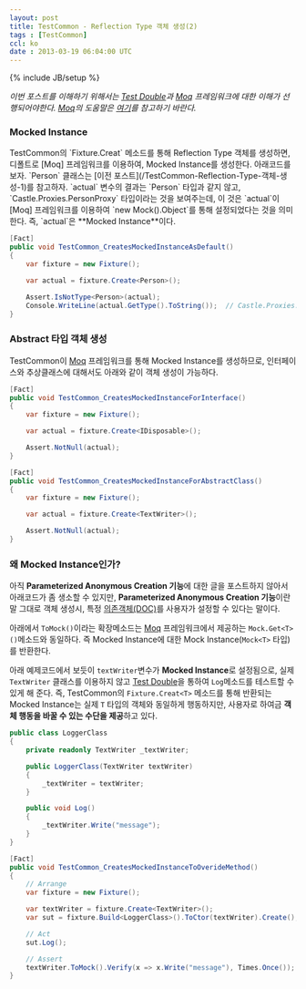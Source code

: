 ```yaml
---
layout: post
title: TestCommon - Reflection Type 객체 생성(2)
tags : [TestCommon]
ccl: ko
date : 2013-03-19 06:04:00 UTC
---
```

{% include JB/setup %}

*이번 포스트를 이해하기 위해서는 [Test Double]과 [Moq] 프레임워크에 대한 이해가 선행되어야한다.
[Moq]의 도움말은 [여기](https://code.google.com/p/moq/wiki/QuickStart)를 참고하기 바란다.*

<h3 id="Mocked Instance">Mocked Instance</h3>
TestCommon의 `Fixture.Creat<T>` 메소드를 통해 Reflection Type 객체를 생성하면,
디폴트로 [Moq] 프레임워크를 이용하여, Mocked Instance를 생성한다. 아래코드를 보자.
`Person` 클래스는 [이전 포스트](/TestCommon-Reflection-Type-객체-생성-1)를 참고하자.
`actual` 변수의 결과는 `Person` 타입과 같지 않고, `Castle.Proxies.PersonProxy` 타입이라는 것을 보여주는데,
이 것은 `actual`이 [Moq] 프레임워크를 이용하여 `new Mock<Person>().Object`를 통해 설정되었다는 것을 의미한다.
즉, `actual`은 **Mocked Instance**이다.


```c#
[Fact]
public void TestCommon_CreatesMockedInstanceAsDefault()
{
    var fixture = new Fixture();

    var actual = fixture.Create<Person>();

    Assert.IsNotType<Person>(actual);
    Console.WriteLine(actual.GetType().ToString());  // Castle.Proxies.PersonProxy
}
```

<!-- break -->

### Abstract 타입 객체 생성
TestCommon이 [Moq] 프레임워크를 통해 Mocked Instance를 생성하므로, 인터페이스와 추상클래스에 대해서도 아래와 같이 객체 생성이 가능하다.

```c#
[Fact]
public void TestCommon_CreatesMockedInstanceForInterface()
{
    var fixture = new Fixture();

    var actual = fixture.Create<IDisposable>();

    Assert.NotNull(actual);
}

[Fact]
public void TestCommon_CreatesMockedInstanceForAbstractClass()
{
    var fixture = new Fixture();

    var actual = fixture.Create<TextWriter>();

    Assert.NotNull(actual);
}
```

### 왜 Mocked Instance인가?
아직 **Parameterized Anonymous Creation 기능**에 대한 글을 포스트하지 않아서 아래코드가 좀 생소할 수 있지만,
**Parameterized Anonymous Creation 기능**이란 말 그대로 객체 생성시, 특정 [의존객체(DOC)][DOC]를 사용자가 설정할 수 있다는 말이다.

아래에서 `ToMock()`이라는 확장메소드는 [Moq] 프레임워크에서 제공하는 `Mock.Get<T>()`메소드와 동일하다.
즉 Mocked Instance에 대한 Mock Instance(`Mock<T>` 타입)를 반환한다.

아래 예제코드에서 보듯이 `textWriter`변수가 **Mocked Instance**로 설정됨으로,
실제 `TextWriter` 클래스를 이용하지 않고 [Test Double]을 통하여 `Log`메소드를 테스트할 수 있게 해 준다.
즉, TestCommon의 `Fixture.Creat<T>` 메소드를 통해 반환되는 Mocked Instance는
실제 `T` 타입의 객체와 동일하게 행동하지만, 사용자로 하여금 **객체 행동을 바꿀 수 있는 수단을 제공**하고 있다.

```c#
public class LoggerClass
{
    private readonly TextWriter _textWriter;

    public LoggerClass(TextWriter textWriter)
    {
        _textWriter = textWriter;
    }

    public void Log()
    {
        _textWriter.Write("message");
    }
}

[Fact]
public void TestCommon_CreatesMockedInstanceToOverideMethod()
{
    // Arrange
    var fixture = new Fixture();

    var textWriter = fixture.Create<TextWriter>();
    var sut = fixture.Build<LoggerClass>().ToCtor(textWriter).Create();

    // Act
    sut.Log();

    // Assert
    textWriter.ToMock().Verify(x => x.Write("message"), Times.Once());
}
```


[Test Double]: http://xunitpatterns.com/Using%20Test%20Doubles.html
[Moq]: https://github.com/Moq/moq4
[DOC]: http://xunitpatterns.com/DOC.html
